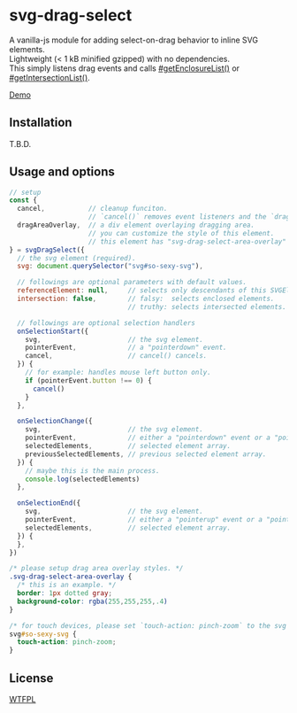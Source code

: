 # svg-drag-select

A vanilla-js module for adding select-on-drag behavior to inline SVG elements.  
Lightweight (< 1 kB minified gzipped) with no dependencies.  
This simply listens drag events and calls [#getEnclosureList()](https://www.w3.org/TR/SVG11/struct.html#__svg__SVGSVGElement__getEnclosureList) or [#getIntersectionList()](https://www.w3.org/TR/SVG11/struct.html#__svg__SVGSVGElement__getIntersectionList).


[Demo](https://luncheon.github.io/svg-drag-select/)


## Installation

T.B.D.

<!-- ### via [npm](https://www.npmjs.com/package/svg-drag-select) (with a module bundler)

```
$ npm i svg-drag-select
```

```js
import 'svg-drag-select'
```

### via CDN ([jsDelivr](https://www.jsdelivr.com/package/npm/svg-drag-select))

```html
<script src="https://cdn.jsdelivr.net/npm/svg-drag-select@0.1.0"></script>
``` -->


## Usage and options

```js
// setup
const {
  cancel,           // cleanup funciton.
                    // `cancel()` removes event listeners and the `dragAreaOverlay` element below.
  dragAreaOverlay,  // a div element overlaying dragging area.
                    // you can customize the style of this element.
                    // this element has "svg-drag-select-area-overlay" class by default.
} = svgDragSelect({
  // the svg element (required).
  svg: document.querySelector("svg#so-sexy-svg"),

  // followings are optional parameters with default values.
  referenceElement: null,     // selects only descendants of this SVGElement if specified.
  intersection: false,        // falsy:  selects enclosed elements.
                              // truthy: selects intersected elements.

  // followings are optional selection handlers
  onSelectionStart({
    svg,                      // the svg element.
    pointerEvent,             // a "pointerdown" event.
    cancel,                   // cancel() cancels.
  }) {
    // for example: handles mouse left button only.
    if (pointerEvent.button !== 0) {
      cancel()
    }
  },

  onSelectionChange({
    svg,                      // the svg element.
    pointerEvent,             // either a "pointerdown" event or a "pointermove" event.
    selectedElements,         // selected element array.
    previousSelectedElements, // previous selected element array.
  }) {
    // maybe this is the main process.
    console.log(selectedElements)
  },

  onSelectionEnd({
    svg,                      // the svg element.
    pointerEvent,             // either a "pointerup" event or a "pointercancel" event.
    selectedElements,         // selected element array.
  }) {
  },
})
```

```css
/* please setup drag area overlay styles. */
.svg-drag-select-area-overlay {
  /* this is an example. */
  border: 1px dotted gray;
  background-color: rgba(255,255,255,.4)
}

/* for touch devices, please set `touch-action: pinch-zoom` to the svg element. */
svg#so-sexy-svg {
  touch-action: pinch-zoom;
}
```


## License

[WTFPL](http://www.wtfpl.net)
